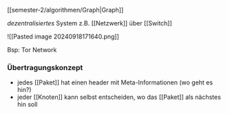 [[semester-2/algorithmen/Graph|Graph]]

_dezentralisiertes_ System
z.B. [[Netzwerk]] über [[Switch]] 

![[Pasted image 20240918171640.png]]

Bsp: Tor Network

### Übertragungskonzept
- jedes [[Paket]] hat einen header mit Meta-Informationen (wo geht es hin?)
- jeder [[Knoten]] kann selbst entscheiden, wo das [[Paket]] als nächstes hin soll
